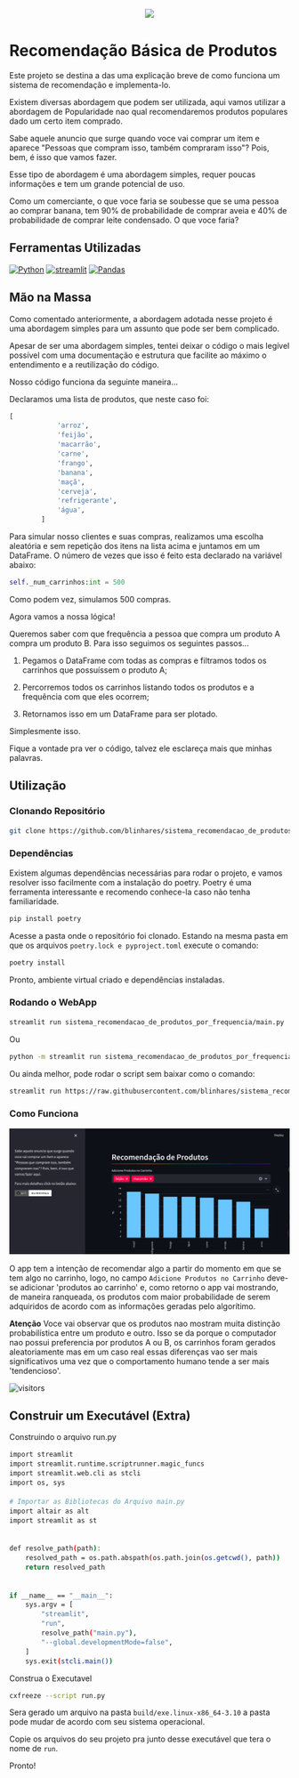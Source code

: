 
<p align="center"><img src="https://img.shields.io/badge/Blinhares-white?logo=github&logoColor=181717&style=for-the-badge&label=git" /><p align="center">

# Recomendação Básica de Produtos

Este projeto se destina a das uma explicação breve de como funciona um sistema de recomendação e implementa-lo.

Existem diversas abordagem que podem ser utilizada, aqui vamos utilizar a abordagem de Popularidade nao qual recomendaremos produtos populares dado um certo item comprado.

Sabe aquele anuncio que surge quando voce vai comprar um item e aparece "Pessoas que compram isso, também compraram isso"? Pois, bem, é isso que vamos fazer.

Esse tipo de abordagem é uma abordagem simples, requer poucas informações e tem um grande potencial de uso.

Como um comerciante, o que voce faria se soubesse que se uma pessoa ao comprar banana, tem 90% de probabilidade de comprar aveia e 40% de probabilidade de comprar leite condensado. O que voce faria?

## Ferramentas Utilizadas

[![Python](https://img.shields.io/badge/PYTHON-white?style=for-the-badge&logo=python&logoColor=3776AB)](https://www.python.org/)
[![streamlit](https://img.shields.io/badge/streamlit-FF4B4B?style=for-the-badge&logo=streamlit&logoColor=white)](https://streamlit.io/)
[![Pandas](https://img.shields.io/badge/pandas-150458?style=for-the-badge&logo=pandas&logoColor=white) ](https://pandas.pydata.org/)

## Mão na Massa

Como comentado anteriormente, a abordagem adotada nesse projeto é uma abordagem simples para um assunto que pode ser bem complicado.

Apesar de ser uma abordagem simples, tentei deixar o código o mais legível possível com uma documentação e estrutura que facilite ao máximo o entendimento e a reutilização do código.

Nosso código funciona da seguinte maneira...

Declaramos uma lista de produtos, que neste caso foi:

```python
[
            'arroz',
            'feijão',
            'macarrão',
            'carne',
            'frango',
            'banana',
            'maçã',
            'cerveja',
            'refrigerante',
            'água',
        ]
```

Para simular nosso clientes e suas compras, realizamos uma escolha aleatória e sem repetição dos itens na lista acima e juntamos em um DataFrame. O número de vezes que isso é feito esta declarado na variável abaixo:

```python
self._num_carrinhos:int = 500
```

Como podem vez, simulamos 500 compras.

Agora vamos a nossa lógica!

Queremos saber com que frequência a pessoa que compra um produto A compra um produto B. Para isso seguimos os seguintes passos...

1. Pegamos o DataFrame com todas as compras e filtramos todos os carrinhos que possuíssem o produto A;

2. Percorremos todos os carrinhos listando todos os produtos e a frequência com que eles ocorrem;

3. Retornamos isso em um DataFrame para ser plotado.

Simplesmente isso.

Fique a vontade pra ver o código, talvez ele esclareça mais que minhas palavras.

## Utilização

### Clonando Repositório

```bash
git clone https://github.com/blinhares/sistema_recomendacao_de_produtos_por_frequencia.git
```

### Dependências

Existem algumas dependências necessárias para rodar o projeto, e vamos resolver isso facilmente com a instalação do poetry. Poetry é uma ferramenta interessante e recomendo conhece-la caso não tenha familiaridade.

```bash
pip install poetry
```

Acesse a pasta onde o repositório foi clonado. Estando na mesma pasta em que os arquivos `poetry.lock e pyproject.toml` execute o comando:

```bash
poetry install
```

Pronto, ambiente virtual criado e dependências instaladas.

### Rodando o WebApp

```bash
streamlit run sistema_recomendacao_de_produtos_por_frequencia/main.py
```
Ou

```bash
python -m streamlit run sistema_recomendacao_de_produtos_por_frequencia/main.py
```

Ou ainda melhor, pode rodar o script sem baixar como o comando:

```bash
streamlit run https://raw.githubusercontent.com/blinhares/sistema_recomendacao_de_produtos_por_frequencia/0cdc274d3413c581893506c8fe7fb096b13183fc/sistema_recomendacao_de_produtos_por_frequencia/main.py
```

### Como Funciona

![alt text](<https://github.com/blinhares/sistema_recomendacao_de_produtos_por_frequencia/blob/0cdc274d3413c581893506c8fe7fb096b13183fc/sistema_recomendacao_de_produtos_por_frequencia/Captura%20de%20tela%20de%202024-05-25%2022-02-27.png>)


O app tem a intenção de recomendar algo a partir do momento em que se tem algo no carrinho, logo, no campo `Adicione Produtos no Carrinho` deve-se adicionar 'produtos ao carrinho' e, como retorno o app vai mostrando, de maneira ranqueada, os produtos com maior probabilidade de serem adquiridos de acordo com as informações geradas pelo algorítimo.

__Atenção__
 Voce vai observar que os produtos nao mostram muita distinção probabilística entre um produto e outro. Isso se da porque o computador nao possui preferencia por produtos A ou B, os carrinhos foram gerados aleatoriamente mas em um caso real essas diferenças vao ser mais significativos uma vez que o comportamento humano tende a ser mais 'tendencioso'.

  ![visitors](https://visitor-badge.laobi.icu/badge?page_id=blinhares.sistema_recomendacao_de_produtos_por_frequencia)

## Construir um Executável (Extra)

Construindo o arquivo run.py

```bash
import streamlit
import streamlit.runtime.scriptrunner.magic_funcs
import streamlit.web.cli as stcli
import os, sys

# Importar as Bibliotecas do Arquivo main.py
import altair as alt
import streamlit as st


def resolve_path(path):
    resolved_path = os.path.abspath(os.path.join(os.getcwd(), path))
    return resolved_path


if __name__ == "__main__":
    sys.argv = [
        "streamlit",
        "run",
        resolve_path("main.py"),
        "--global.developmentMode=false",
    ]
    sys.exit(stcli.main())
```

Construa o Executavel

```bash
cxfreeze --script run.py
```

Sera gerado um arquivo na pasta `build/exe.linux-x86_64-3.10` a pasta pode mudar de acordo com seu sistema operacional.

Copie os arquivos do seu projeto pra junto desse executável que tera o nome de `run`.

Pronto!